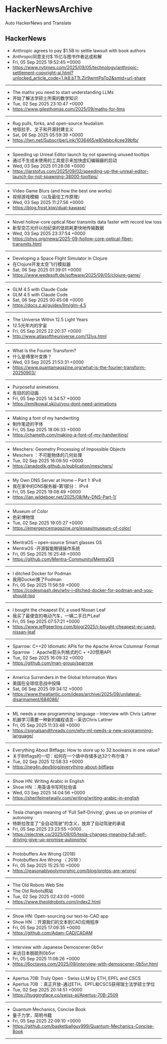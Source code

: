 # HackerNewsArchive
Auto HackerNews and Translate

## HackerNews
* Anthropic agrees to pay $1.5B to settle lawsuit with book authors
* Anthropic同意支付$ 15亿与图书作者达成和解
* Fri, 05 Sep 2025 19:52:45 +0000
* https://www.nytimes.com/2025/09/05/technology/anthropic-settlement-copyright-ai.html?unlocked_article_code=1.jk8.bTTt.Zir9wmtPaTp2&smid=url-share
----
* The maths you need to start understanding LLMs
* 开始了解法学硕士所需的数学知识
* Tue, 02 Sep 2025 23:10:47 +0000
* https://www.gilesthomas.com/2025/09/maths-for-llms
----
* Rug pulls, forks, and open-source feudalism
* 地毯拉手、叉子和开源封建主义
* Sat, 06 Sep 2025 05:59:39 +0000
* https://lwn.net/SubscriberLink/1036465/e80ebbc4cee39bfb/
----
* Speeding up Unreal Editor launch by not spawning unused tooltips
* 通过不生成未使用的工具提示来加快虚幻编辑器的启动
* Wed, 03 Sep 2025 01:28:08 +0000
* https://larstofus.com/2025/09/02/speeding-up-the-unreal-editor-launch-by-not-spawning-38000-tooltips/
----
* Video Game Blurs (and how the best one works)
* 视频游戏模糊（以及最佳工作原理）
* Wed, 03 Sep 2025 11:27:56 +0000
* https://blog.frost.kiwi/dual-kawase/
----
* Novel hollow-core optical fiber transmits data faster with record low loss
* 新型空芯光纤以创纪录的低损耗更快地传输数据
* Wed, 03 Sep 2025 23:37:54 +0000
* https://phys.org/news/2025-09-hollow-core-optical-fiber-transmits.html
----
* Developing a Space Flight Simulator in Clojure
* 在Clojure开发太空飞行模拟器
* Sat, 06 Sep 2025 01:39:01 +0000
* https://www.wedesoft.de/software/2025/09/05/clojure-game/
----
* GLM 4.5 with Claude Code
* GLM 4.5 with Claude Code
* Sat, 06 Sep 2025 00:45:08 +0000
* https://docs.z.ai/guides/llm/glm-4.5
----
* The Universe Within 12.5 Light Years
* 12.5光年内的宇宙
* Fri, 05 Sep 2025 22:20:37 +0000
* http://www.atlasoftheuniverse.com/12lys.html
----
* What Is the Fourier Transform?
* 什么是傅里叶变换？
* Wed, 03 Sep 2025 21:53:31 +0000
* https://www.quantamagazine.org/what-is-the-fourier-transform-20250903/
----
* Purposeful animations
* 有目的的动画
* Fri, 05 Sep 2025 14:34:57 +0000
* https://emilkowal.ski/ui/you-dont-need-animations
----
* Making a font of my handwriting
* 制作笔迹的字体
* Fri, 05 Sep 2025 18:06:33 +0000
* https://chameth.com/making-a-font-of-my-handwriting/
----
* Meschers: Geometry Processing of Impossible Objects
* Meschers ：不可能物体的几何处理
* Tue, 02 Sep 2025 16:09:50 +0000
* https://anadodik.github.io/publication/meschers/
----
* My Own DNS Server at Home – Part 1: IPv4
* 我在家中的DNS服务器–第1部分： IPv4
* Fri, 05 Sep 2025 19:08:49 +0000
* https://jan.wildeboer.net/2025/08/My-DNS-Part-1/
----
* Museum of Color
* 色彩博物馆
* Tue, 02 Sep 2025 19:05:27 +0000
* https://emergencemagazine.org/essay/museum-of-color/
----
* MentraOS – open-source Smart glasses OS
* MentraOS -开源智能眼镜操作系统
* Fri, 05 Sep 2025 16:25:48 +0000
* https://github.com/Mentra-Community/MentraOS
----
* I ditched Docker for Podman
* 我用Docker换了Podman
* Fri, 05 Sep 2025 11:56:59 +0000
* https://codesmash.dev/why-i-ditched-docker-for-podman-and-you-should-too
----
* I bought the cheapest EV, a used Nissan Leaf
* 我买了最便宜的电动汽车，一辆二手日产Leaf
* Fri, 05 Sep 2025 07:57:21 +0000
* https://www.jeffgeerling.com/blog/2025/i-bought-cheapest-ev-used-nissan-leaf
----
* Sparrow: C++20 Idiomatic APIs for the Apache Arrow Columnar Format
* Sparrow ： Apache箭头列格式的C + +20惯用API
* Tue, 02 Sep 2025 16:09:32 +0000
* https://github.com/man-group/sparrow
----
* America Surrenders in the Global Information Wars
* 美国在全球信息战中投降
* Sat, 06 Sep 2025 09:34:12 +0000
* https://www.theatlantic.com/ideas/archive/2025/09/unilateral-disarmament/684086/
----
* ML needs a new programming language – Interview with Chris Lattner
* 机器学习需要一种新的编程语言--采访Chris Lattner
* Fri, 05 Sep 2025 11:33:48 +0000
* https://signalsandthreads.com/why-ml-needs-a-new-programming-language/
----
* Everything About Bitflags: How to store up to 32 booleans in one value?
* 关于Bitflags的一切：如何在一个值中存储多达32个布尔值？
* Tue, 02 Sep 2025 12:58:33 +0000
* https://neg4n.dev/blog/everything-about-bitflags
----
* Show HN: Writing Arabic in English
* Show HN ：用英语书写阿拉伯语
* Wed, 03 Sep 2025 14:04:56 +0000
* https://sherifelmetwally.com/writing/writing-arabic-in-english
----
* Tesla changes meaning of 'Full Self-Driving', gives up on promise of autonomy
* 特斯拉改变了“全自动驾驶”的含义，放弃了自动驾驶的承诺
* Fri, 05 Sep 2025 23:23:55 +0000
* https://electrek.co/2025/09/05/tesla-changes-meaning-full-self-driving-give-up-promise-autonomy/
----
* Protobuffers Are Wrong (2018)
* Protobuffers Are Wrong （ 2018 ）
* Fri, 05 Sep 2025 15:25:10 +0000
* https://reasonablypolymorphic.com/blog/protos-are-wrong/
----
* The Old Robots Web Site
* The Old Robots网站
* Tue, 02 Sep 2025 02:43:00 +0000
* https://www.theoldrobots.com/index2.html
----
* Show HN: Open-sourcing our text-to-CAD app
* Show HN ：开源我们的文本到CAD应用程序
* Fri, 05 Sep 2025 17:09:35 +0000
* https://github.com/Adam-CAD/CADAM
----
* Interview with Japanese Demoscener 0b5vr
* 采访日本脱硫剂0b5vr
* Fri, 05 Sep 2025 11:08:26 +0000
* https://6octaves.com/2025/09/interview-with-demoscener-0b5vr.html
----
* Apertus 70B: Truly Open - Swiss LLM by ETH, EPFL and CSCS
* Apertus 70B ：真正开放-通过ETH、EPFL和CSCS获得瑞士法学硕士学位
* Tue, 02 Sep 2025 20:14:51 +0000
* https://huggingface.co/swiss-ai/Apertus-70B-2509
----
* Quantum Mechanics, Concise Book
* 量子力学，简明书籍
* Fri, 05 Sep 2025 22:09:10 +0000
* https://github.com/basketballguy999/Quantum-Mechanics-Concise-Book
----

